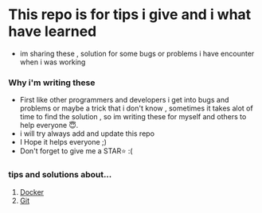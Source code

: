 # This repo is for tips i give and i what have learned 
- im sharing these , solution for some bugs or problems i have encounter when i was working 
### Why i'm writing these 
- First like other programmers and developers i get into bugs and problems or maybe a trick 
that i don't know , sometimes it takes alot of time to find the solution , so im writing these 
for myself and others to help everyone 😇. 
- i will try always add and update this repo
- I Hope it helps everyone ;)
- Don't forget to give me a STAR⭐ :(

### tips and solutions about...
1. [Docker](https://github.com/arminshfatemi/tips_and_solutions/tree/master/Docker)
2. [Git](https://github.com/arminshfatemi/tips_and_solutions/tree/master/Git)